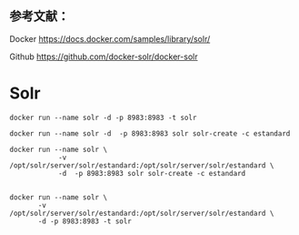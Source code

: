 ﻿


参考文献：
--

Docker https://docs.docker.com/samples/library/solr/

Github https://github.com/docker-solr/docker-solr


Solr
==

```
docker run --name solr -d -p 8983:8983 -t solr

docker run --name solr -d  -p 8983:8983 solr solr-create -c estandard
			
docker run --name solr \
            -v /opt/solr/server/solr/estandard:/opt/solr/server/solr/estandard \
            -d  -p 8983:8983 solr solr-create -c estandard
			
			
docker run --name solr \
       -v /opt/solr/server/solr/estandard:/opt/solr/server/solr/estandard \
       -d -p 8983:8983 -t solr		
 
``` 